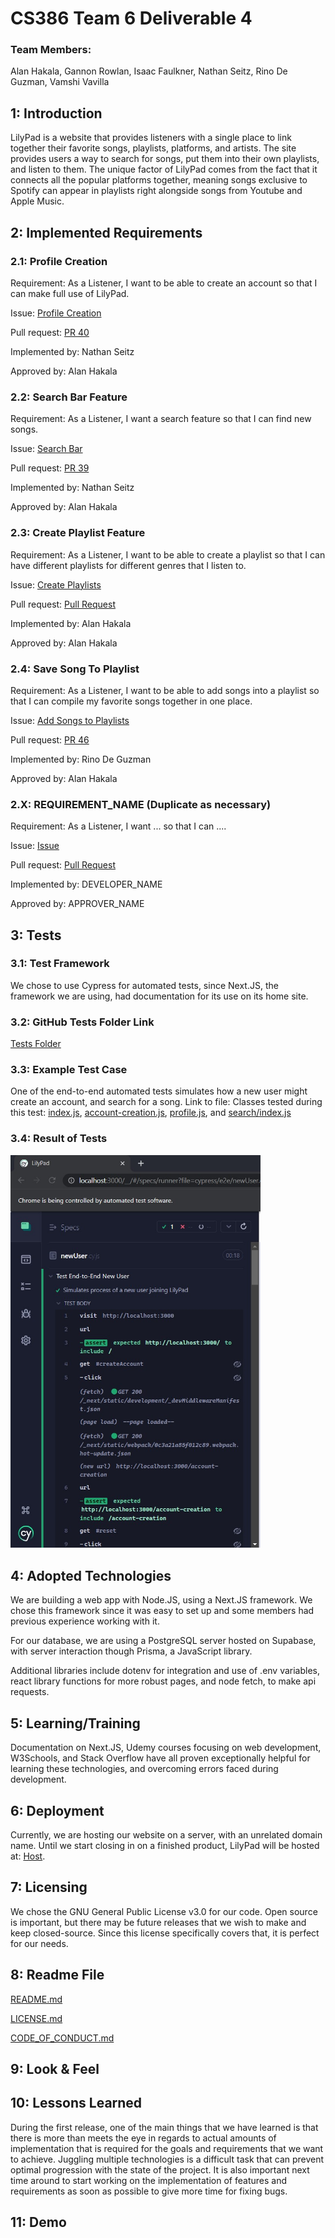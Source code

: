 # CS386 Team 6 Deliverable 4

### Team Members:
Alan Hakala, Gannon Rowlan, Isaac Faulkner, Nathan Seitz, Rino De Guzman, Vamshi Vavilla

## 1: Introduction
LilyPad is a website that provides listeners with a single place to link together their favorite songs, playlists, platforms, and artists. The site provides users a way to search for songs, put them into their own playlists, and listen to them. The unique factor of LilyPad comes from the fact that it connects all the popular platforms together, meaning songs exclusive to Spotify can appear in playlists right alongside songs from Youtube and Apple Music.

## 2: Implemented Requirements

### 2.1: Profile Creation
Requirement: As a Listener, I want to be able to create an account so that I can make full use of LilyPad.

Issue: [Profile Creation](https://github.com/CS386Team6/LilyPad/issues/21)

Pull request: [PR 40](https://github.com/CS386Team6/LilyPad/pull/40)

Implemented by: Nathan Seitz

Approved by: Alan Hakala

### 2.2: Search Bar Feature

Requirement: As a Listener, I want a search feature so that I can find new songs.

Issue: [Search Bar](https://github.com/CS386Team6/LilyPad/issues/17)

Pull request: [PR 39](https://github.com/CS386Team6/LilyPad/pull/39)

Implemented by: Nathan Seitz

Approved by: Alan Hakala

### 2.3: Create Playlist Feature

Requirement: As a Listener, I want to be able to create a playlist so that I can have different playlists for different genres that I listen to. 

Issue: [Create Playlists]((https://github.com/CS386Team6/LilyPad/issues/9))

Pull request: [Pull Request](LINK_TO_PULL_REQUEST)

Implemented by: Alan Hakala

Approved by: Alan Hakala

### 2.4: Save Song To Playlist

Requirement: As a Listener, I want to be able to add songs into a playlist so that I can compile my favorite songs together in one place. 

Issue: [Add Songs to Playlists](https://github.com/CS386Team6/LilyPad/issues/48)

Pull request: [PR 46](https://github.com/CS386Team6/LilyPad/pull/46)

Implemented by: Rino De Guzman

Approved by: Alan Hakala

### 2.X: REQUIREMENT_NAME (Duplicate as necessary)

Requirement: As a Listener, I want ... so that I can ....

Issue: [Issue](LINK_TO_ISSUE)

Pull request: [Pull Request](LINK_TO_PULL_REQUEST)

Implemented by: DEVELOPER_NAME

Approved by: APPROVER_NAME


## 3: Tests

### 3.1: Test Framework
We chose to use Cypress for automated tests, since Next.JS, the framework we are using, had documentation for its use on its home site.

### 3.2: GitHub Tests Folder Link
[Tests Folder](https://github.com/CS386Team6/LilyPad/tree/main/cypress)

### 3.3: Example Test Case
One of the end-to-end automated tests simulates how a new user might create an account, and search for a song.
Link to file:
Classes tested during this test: [index.js](https://github.com/CS386Team6/LilyPad/blob/main/pages/index.js), [account-creation.js](https://github.com/CS386Team6/LilyPad/blob/main/pages/account-creation.js), [profile.js](https://github.com/CS386Team6/LilyPad/blob/main/pages/profile.js), and [search/index.js](https://github.com/CS386Team6/LilyPad/blob/main/pages/search/index.js)

### 3.4: Result of Tests
<img src="images/test_result_newuser.jpg" width=400px>

## 4: Adopted Technologies
We are building a web app with Node.JS, using a Next.JS framework. We chose this framework since it was easy to set up and some members had previous experience working with it.

For our database, we are using a PostgreSQL server hosted on Supabase, with server interaction though Prisma, a JavaScript library. 

Additional libraries include dotenv for integration and use of .env variables, react library functions for more robust pages, and node fetch, to make api requests.

## 5: Learning/Training
Documentation on Next.JS, Udemy courses focusing on web development, W3Schools, and Stack Overflow have all proven exceptionally helpful for learning these technologies, and overcoming errors faced during development.

## 6: Deployment
Currently, we are hosting our website on a server, with an unrelated domain name. Until we start closing in on a finished product, LilyPad will be hosted at: [Host](WEBSITE_NAME).

## 7: Licensing
We chose the GNU General Public License v3.0 for our code. Open source is important, but there may be future releases that we wish to make and keep closed-source. Since this license specifically covers that, it is perfect for our needs.

## 8: Readme File

[README.md](https://github.com/CS386Team6/LilyPad/blob/main/README.md)

[LICENSE.md](https://github.com/CS386Team6/LilyPad/blob/main/LICENSE.md)

[CODE_OF_CONDUCT.md](https://github.com/CS386Team6/LilyPad/blob/main/CODE_OF_CONDUCT.md)

## 9: Look & Feel

## 10: Lessons Learned
During the first release, one of the main things that we have learned is that there is more than meets the eye in regards to actual amounts of implementation that is required for the goals and requirements that we want to achieve. Juggling multiple technologies is a difficult task that can prevent optimal progression with the state of the project. It is also important next time around to start working on the implementation of features and requirements as soon as possible to give more time for fixing bugs. 

## 11: Demo
